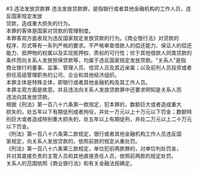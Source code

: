 #3.违法发放贷款罪
违法发放贷款罪，是指银行或者其他金融机构的工作人员，违反国家规定发放<br />
  贷款，造成重大损失的行为。<br />
  本罪的客体是国家对贷款的管理制度。<br />
  本罪客观方面表现为违反国家规定发放贷款的行为。《商业银行法》对贷款的<br />
  程序、形式等有一系列严格的要求。不严格审查借款人的偿还能力、保证人的偿还<br />
  能力、抵押物的权属以及实现抵押权、质权的可行性；优于其他借款人同类贷款的<br />
  条件而向关系人发放担保贷款等，均属于违反国家规定发放贷款。“关系人”是指<br />
  商业银行的董事、监事、管理人员、信贷人员及其近亲属；以及前列人员投资或者<br />
  担任高级管理职务的公司、企业和其他经济组织。<br />
  本罪主体是特殊主体，即银行或者其他金融机构及其工作人员。<br />
  本罪主观方面是故意。并且违法向关系人发放贷款罪中还要求明知是关系人而<br />
  违法向其发放贷款。<br />
  根据《刑法》第一百八十六条第一款规定，犯本罪的，数额巨大或者造成重大<br />
  损失的，处五年以下有期徒刑或者拘役，并处一万元以上十万元以下罚金；数额特<br />
  别巨大或者造成特别重大损失的，处五年以上有期徒刑，并处二万元以上二十万元<br />
  以下罚金。<br />
  《刑法》第一百八十六条第二款规定，银行或者其他金融机构工作人员违反国<br />
  家规定，向关系人发放贷款的，依照前款的规定从重处罚。<br />
  《刑法》第一百八十六条第三款规定，单位犯前两款罪的，对单位判处罚金，<br />
  并对其直接负责的主管人员和其他直接责任人员，依照前两款的规定处罚。<br />
  关系人的范围依照《商业银行法》和有关金融法规确定。<br />